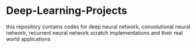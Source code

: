 # Deep-Learning-Projects
this repository contains codes for deep neural network, convolutional neural network, recurrent neural network scratch implementations and their real world applications
